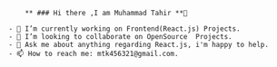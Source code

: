  
        ** ### Hi there ,I am Muhammad Tahir **👋

    - 🔭 I’m currently working on Frontend(React.js) Projects.
    - 👯 I’m looking to collaborate on OpenSource  Projects.
    - 💬 Ask me about anything regarding React.js, i'm happy to help.
    - 📫 How to reach me: mtk456321@gmail.com.




<!--
**Tahir326/Tahir326** is a ✨ _special_ ✨ repository because its `README.md` (this file) appears on your GitHub profile.

Here are some ideas to get you started:

- 🔭 I’m currently working on 
- 🌱 I’m currently learning ...
- 👯 I’m looking to collaborate on ...
- 🤔 I’m looking for help with ...
- 💬 Ask me about ...
- 📫 How to reach me: ...
- 😄 Pronouns: ...
- ⚡ Fun fact: ...
-->
